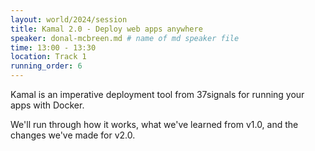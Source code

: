 ```yaml
---
layout: world/2024/session
title: Kamal 2.0 - Deploy web apps anywhere
speaker: donal-mcbreen.md # name of md speaker file
time: 13:00 - 13:30
location: Track 1
running_order: 6
---
```


Kamal is an imperative deployment tool from 37signals for running your apps with Docker.

We'll run through how it works, what we've learned from v1.0, and the changes we've made for v2.0.
